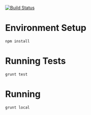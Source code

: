[![Build Status](https://travis-ci.org/desmoinescode/desmoinescode.com.png?branch=master)](https://travis-ci.org/desmoinescode/desmoinescode.com)


# Environment Setup

    npm install
    
# Running Tests

    grunt test

# Running

    grunt local
